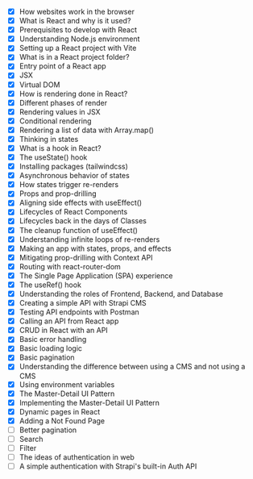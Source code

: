 - [x] How websites work in the browser
- [x] What is React and why is it used?
- [x] Prerequisites to develop with React
- [x] Understanding Node.js environment
- [x] Setting up a React project with Vite
- [x] What is in a React project folder?
- [x] Entry point of a React app
- [x] JSX
- [x] Virtual DOM
- [x] How is rendering done in React?
- [x] Different phases of render
- [x] Rendering values in JSX
- [x] Conditional rendering
- [x] Rendering a list of data with Array.map()
- [x] Thinking in states
- [x] What is a hook in React?
- [x] The useState() hook
- [x] Installing packages (tailwindcss)
- [x] Asynchronous behavior of states
- [x] How states trigger re-renders
- [x] Props and prop-drilling
- [x] Aligning side effects with useEffect()
- [x] Lifecycles of React Components
- [x] Lifecycles back in the days of Classes
- [x] The cleanup function of useEffect()
- [x] Understanding infinite loops of re-renders
- [x] Making an app with states, props, and effects
- [x] Mitigating prop-drilling with Context API
- [x] Routing with react-router-dom
- [x] The Single Page Application (SPA) experience
- [x] The useRef() hook
- [x] Understanding the roles of Frontend, Backend, and Database
- [x] Creating a simple API with Strapi CMS
- [x] Testing API endpoints with Postman
- [x] Calling an API from React app
- [x] CRUD in React with an API
- [x] Basic error handling
- [x] Basic loading logic
- [x] Basic pagination
- [x] Understanding the difference between using a CMS and not using a CMS
- [x] Using environment variables
- [x] The Master-Detail UI Pattern
- [x] Implementing the Master-Detail UI Pattern
- [x] Dynamic pages in React
- [x] Adding a Not Found Page
- [ ] Better pagination
- [ ] Search
- [ ] Filter
- [ ] The ideas of authentication in web
- [ ] A simple authentication with Strapi's built-in Auth API
